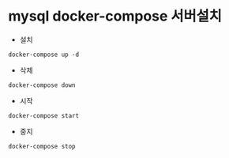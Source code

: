 # mysql docker-compose 서버설치

-   설치

```
docker-compose up -d
```

-   삭제

```
docker-compose down
```

-   시작

```
docker-compose start
```

-   중지

```
docker-compose stop
```

